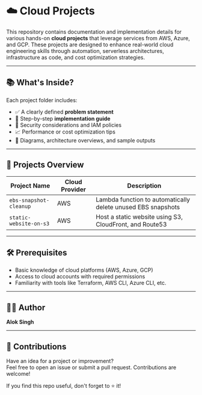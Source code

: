 # ☁️ Cloud Projects

This repository contains documentation and implementation details for various hands-on **cloud projects** that leverage services from AWS, Azure, and GCP. These projects are designed to enhance real-world cloud engineering skills through automation, serverless architectures, infrastructure as code, and cost optimization strategies.

---

## 📚 What's Inside?

Each project folder includes:

- ✅ A clearly defined **problem statement**
- 🧰 Step-by-step **implementation guide**
- 🔐 Security considerations and IAM policies
- 📈 Performance or cost optimization tips
- 📸 Diagrams, architecture overviews, and sample outputs

---

## 🚀 Projects Overview

| Project Name                        | Cloud Provider | Description                                                   |
|------------------------------------|----------------|---------------------------------------------------------------|
| `ebs-snapshot-cleanup`             | AWS            | Lambda function to automatically delete unused EBS snapshots |
| `static-website-on-s3`             | AWS            | Host a static website using S3, CloudFront, and Route53      |


---

## 🛠️ Prerequisites

- Basic knowledge of cloud platforms (AWS, Azure, GCP)
- Access to cloud accounts with required permissions
- Familiarity with tools like Terraform, AWS CLI, Azure CLI, etc.

---

## 👨‍💻 Author

**Alok Singh**  

---


## 🌟 Contributions

Have an idea for a project or improvement?  
Feel free to open an issue or submit a pull request. Contributions are welcome!

If you find this repo useful, don't forget to ⭐ it!
